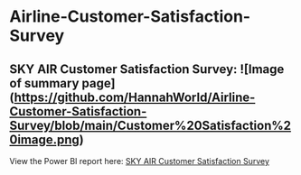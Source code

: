 # Airline-Customer-Satisfaction-Survey
SKY AIR Customer Satisfaction Survey:
![Image of summary page] (https://github.com/HannahWorld/Airline-Customer-Satisfaction-Survey/blob/main/Customer%20Satisfaction%20image.png)
----
View the Power BI report here: [SKY AIR Customer Satisfaction Survey](https://app.powerbi.com/view?r=eyJrIjoiN2Q1YjJmN2MtOTQwMi00NWMzLWE1YjgtNzRjY2I3NTdhNDM3IiwidCI6ImFmN2JlMmJhLTU1OGEtNDlhMC1hYTQ2LWYxNzM0ZDJlN2UyNCJ9&embedImagePlaceholder=true)
